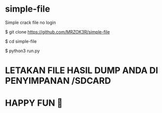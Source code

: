 # simple-file
Simple crack file no login

$ git clone https://github.com/MRZOK3R/simple-file

$ cd simple-file

$ python3 run.py

# LETAKAN FILE HASIL DUMP ANDA DI PENYIMPANAN /SDCARD
# HAPPY FUN 🤘
